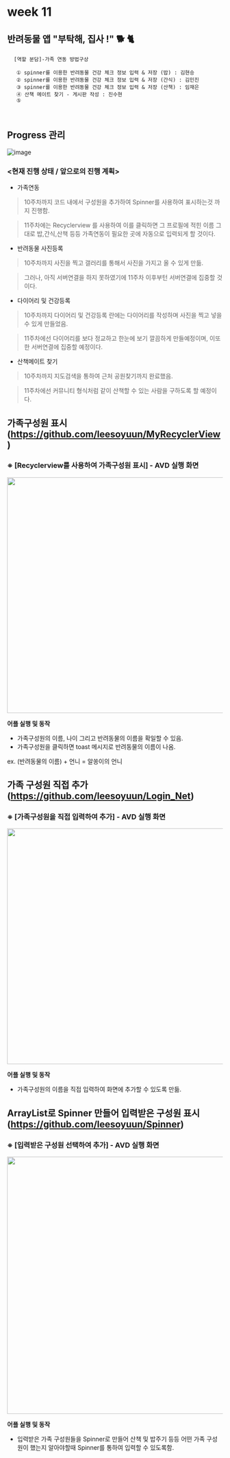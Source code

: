 #  week 11


## 반려동물 앱 "부탁해, 집사 !" 🐕 🐈
<pre> <code> [역할 분담]-가족 연동 방법구상 

   ① spinner를 이용한 반려동물 건강 체크 정보 입력 & 저장 (밥) : 김현승
   ② spinner를 이용한 반려동물 건강 체크 정보 입력 & 저장 (간식) : 김민진
   ③ spinner를 이용한 반려동물 건강 체크 정보 입력 & 저장 (산책) : 임재은
   ④ 산책 메이트 찾기 - 게시판 작성 : 진수현
   ⑤ 
   

</code></pre>

## Progress 관리
![image](https://user-images.githubusercontent.com/72747781/117760924-72a63880-b261-11eb-9d22-66ece4b437a1.png)

### <현재 진행 상태 / 앞으로의 진행 계획>
- 가족연동
>10주차까지 코드 내에서 구성원을 추가하여 Spinner를 사용하여 표시하는것 까지 진행함.


>11주차에는 Recyclerview 를 사용하여 이를 클릭하면 그 프로필에 적힌 이름 그대로 밥,간식,산책 등등 가족연동이 필요한 곳에 자동으로 입력되게 할 것이다.


- 반려동물 사진등록
 >10주차까지 사진을 찍고 갤러리를 통해서 사진을 가지고 올 수 있게 만듦.
   

>그러나, 아직 서버연결을 하지 못하였기에 11주차 이후부턴 서버연결에 집중할 것이다.

- 다이어리 및 건강등록
>10주차까지 다이어리 및 건강등록 란에는 다이어리를 작성하며 사진을 찍고 넣을 수 있게 만들었음.


>11주차에선 다이어리를 보다 정교하고 한눈에 보기 깔끔하게 만들예정이며, 이또한 서버연결에 집중할 예정이다.

- 산책메이트 찾기
>10주차까지 지도검색을 통하여 근처 공원찾기까지 완료했음.

>11주차에선 커뮤니티 형식처럼 같이 산책할 수 있는 사람을 구하도록 할 예정이다.

## 가족구성원 표시(https://github.com/leesoyuun/MyRecyclerView)

###  ※ [Recyclerview를 사용하여 가족구성원 표시] - AVD 실행 화면
<img src="https://user-images.githubusercontent.com/72747781/117760528-c2d0cb00-b260-11eb-95ef-1e963285ada0.png" height="550px"></img>


**어플 실행 및 동작**  
* 가족구성원의 이름, 나이 그리고 반려동물의 이름을 확일할 수 있음.
* 가족구성원을 클릭하면 toast 메시지로 반려동물의 이름이 나옴.

 ex. (반려동물의 이름) + 언니 = 알쏭이의 언니
 
 ## 가족 구성원 직접 추가 (https://github.com/leesoyuun/Login_Net)
 
 ### ※ [가족구성원을 직접 입력하여 추가] - AVD 실행 화면
 <img src="https://user-images.githubusercontent.com/72747781/117762433-1ee91e80-b264-11eb-95bb-3c8e22cff9d0.png" height="550px"></img>
 

**어플 실행 및 동작**  
* 가족구성원의 이름을 직접 입력하여 화면에 추가할 수 있도록 만듦.

## ArrayList로 Spinner 만들어 입력받은 구성원 표시(https://github.com/leesoyuun/Spinner)

### ※ [입력받은 구성원 선택하여 추가] - AVD 실행 화면
 <img src="https://user-images.githubusercontent.com/72747781/117763313-93708d00-b265-11eb-839b-a07b3de613c3.png" height="600px"></img>

**어플 실행 및 동작**  
* 입력받은 가족 구성원들을 Spinner로 만들어 산책 및 밥주기 등등 어떤 가족 구성원이 했는지 알아야할때 Spinner를 통하여 입력할 수 있도록함.

